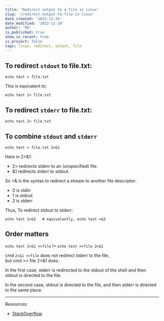 ```yaml
---
title: 'Redirect output to a file in Linux'
slug: '/redirect-output-to-file-in-linux'
date_created: '2022-12-20'
date_modified: '2022-12-20'
author: 'RD'
is_published: true
show_in_recent: true
is_project: false
tags: linux, redirect, output, file
---
```


## To redirect `stdout` to file.txt:

```
echo test > file.txt
```

This is equivalent to:

```
echo test 1> file.txt
```

## To redirect `stderr` to file.txt:

```
echo test 2> file.txt
```

## To combine `stdout` and `stderr`

```
echo test > file.txt 2>&1
```

Here in 2>&1:

- 2> redirects stderr to an (unspecified) file.
- &1 redirects stderr to stdout.

So >& is the syntax to redirect a stream to another file descriptor:

- 0 is stdin
- 1 is stdout
- 2 is stderr

Thus, To redirect stdout to stderr:

```
echo test 1>&2   # equivalently, echo test >&2
```

## Order matters
`echo test 2>&1 >>file`  != `echo test >>file 2>&1 ` 

cmd `2>&1 >>file` does not redirect stderr to the file,  
but cmd >> file 2>&1 does.  

In the first case, stderr is redirected to the stdout of the shell and then stdout is directed to the file.  

In the second case, stdout is directed to the file, and then stderr is directed to the same place.  



--- 

Resources:
- [StackOverflow](https://stackoverflow.com/a/818265)